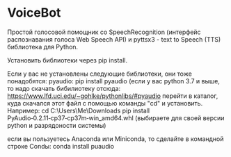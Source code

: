 # VoiceBot

Простой голосовой помощник со SpeechRecognition (интерфейс распознавания голоса Web Speech API) и 
pyttsx3 - text to Speech (TTS) библиотека для Python.

Установить библиотеки через pip install.

Если у вас не установлены следующие библиотеки, они тоже понадобятся:
pyaudio:
pip install pyaudio (если у вас python 3.7 и выше, то надо скачать бибилиотеку отсюда: https://www.lfd.uci.edu/~gohlke/pythonlibs/#pyaudio
перейти в каталог, куда скачался этот файл с помощью команды "cd" и установить. 
Например:
cd C:\Users\Me\Downloads
pip install PyAudio‑0.2.11‑cp37‑cp37m‑win_amd64.whl (выбираете для своей версии python и разрядоности системы)

если вы пользуетесь Anaconda или Miniconda, то сделайте в командной строке Condы:
conda install puaudio

